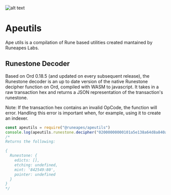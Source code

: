 ![alt text](https://i.ibb.co/6WLVrYX/apeutils-banner-1.png)

# Apeutils
Ape utils is a compilation of Rune based utilities created mantained by Runeapes Labs. 


## Runestone Decoder
Based on Ord 0.18.5 (and updated on every subsequent release), the Runestone decoder is an up to date version of the native Runestone decipher function on Ord, compiled with WASM to javascript. It takes in a raw transaction hex and returns a JSON representation of the transaction's runestone. 

Note: If the transaction hex contains an invalid OpCode, the function will error. Handling this error is important when, for example, using it to create an indexer.
```js
const apeutils = require("@runeapes/apeutils")
console.log(apeutils.runestone.decipher("02000000000101a5e138a64d8a840a7799eb68394fc25c371366f5ed313984d6626b79c494254a0100000000fdffffff020000000000000000096a5d0614b5b6331450faa4000000000000160014c79022e5d704092f05cce060529744363da32b500247304402202ac067004fc3a8bd9b3a7a58373e2059b5aae2f62d6dfcbb4c77ba284319a23502200f977cbcb08c4456ded4282ff84fe93162c63c35633ef46b43839f8199cf123601210301cd61deef4b704902a697dad6ee116ee701ce9b27a11fc920036a2abc0fa52100000000"))
/*
Returns the following:

{
  Runestone: {
    edicts: [],
    etching: undefined,
    mint: '842549:80',
    pointer: undefined
  }
}
*/

```
